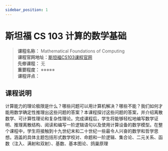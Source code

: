 ```yaml
---
sidebar_position: 1
---
```


# 斯坦福 CS 103 计算的数学基础




>**课程名称：** Mathematical Foundations of Computing    
**课程官网地址：**[斯坦福CS103课程官网](https://web.stanford.edu/class/cs103/)  
**先修课程：** 无  
**重要程度：** ※※※※※  
**课程评点：** 

## 课程说明
计算能力的理论极限是什么？哪些问题可以用计算机解决？哪些不能？我们如何才能用数学确定性推理出这些问题的答案？本课程探讨这些问题的答案，并介绍离散数学、可计算性理论和复杂性理论。完成课程后，学生将能够轻松地编写数学证明、推理离散结构、阅读和编写一阶逻辑语句以及使用计算设备的数学模型。在整个课程中，学生将接触到十九世纪末和二十世纪一些最令人兴奋的数学和哲学思想。涵盖的具体主题包括形式数学校对、命题和一阶逻辑、集合论、二元关系、函数（注入、满射和双射）、基数、基本图论、鸽巢原理



